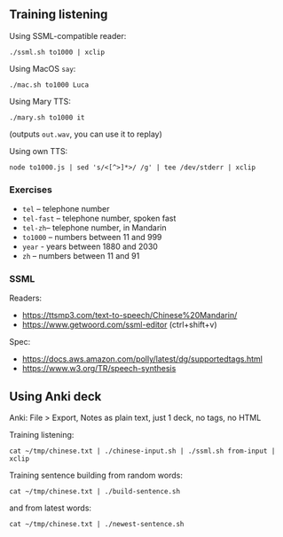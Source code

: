 ## Training listening

Using SSML-compatible reader:

```
./ssml.sh to1000 | xclip
```

Using MacOS `say`:
```
./mac.sh to1000 Luca
```

Using Mary TTS:

```
./mary.sh to1000 it
```
(outputs `out.wav`, you can use it to replay)

Using own TTS:

```
node to1000.js | sed 's/<[^>]*>/ /g' | tee /dev/stderr | xclip
```

### Exercises

- `tel` – telephone number
- `tel-fast` – telephone number, spoken fast
- `tel-zh`– telephone number, in Mandarin
- `to1000` – numbers between 11 and 999
- `year` - years between 1880 and 2030
- `zh` – numbers between 11 and 91

### SSML

Readers:
- https://ttsmp3.com/text-to-speech/Chinese%20Mandarin/
- https://www.getwoord.com/ssml-editor (ctrl+shift+v)

Spec:
- https://docs.aws.amazon.com/polly/latest/dg/supportedtags.html
- https://www.w3.org/TR/speech-synthesis

## Using Anki deck

Anki: File > Export, Notes as plain text, just 1 deck, no tags, no HTML

Training listening:

```
cat ~/tmp/chinese.txt | ./chinese-input.sh | ./ssml.sh from-input | xclip
```

Training sentence building from random words:

```
cat ~/tmp/chinese.txt | ./build-sentence.sh
```

and from latest words:

```
cat ~/tmp/chinese.txt | ./newest-sentence.sh
```
